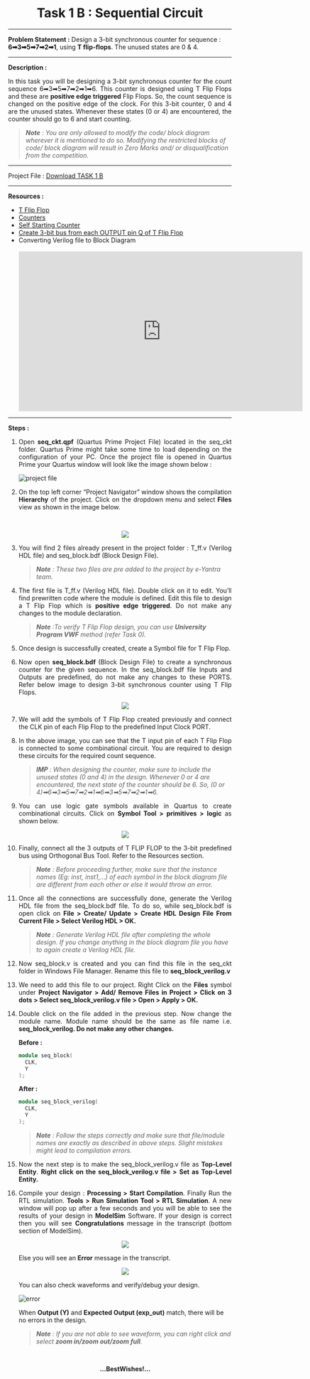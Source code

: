 <!-- <center><img src="http://mooc.e-yantra.org/img/eYantra_logo.svg" alt="e-yantra_logo" style="scale:75%;" /></center> -->

<style>
.back{
	position: fixed;
	width: 250px;
	height: 250px;
	top: 50%;
	left: 50%;
    margin-top: auto; 
    margin-left: auto; 
	opacity: 0.15;
    z-index: -1;
	}
</style>
<!-- <img src="http://mooc.e-yantra.org/img/EyantraLogoMini.png" class="back"> -->


<center><h1>Task 1 B : Sequential Circuit</h1></center>

<hr>
<b>Problem Statement :</b> Design a 3-bit synchronous counter for sequence : <b>6➡3➡5➡7➡2➡1</b>, using <b>T flip-flops</b>. The unused states are 0 & 4.
<hr>

<b>Description :</b><div align="justify" class="main"> <a name = "Resources"></a> In this task you will be designing a 3-bit synchronous counter for the count sequence 6➡3➡5➡7➡2➡1➡6. This counter is designed using T Flip Flops and these are <b>positive edge triggered</b> Flip Flops. So, the count sequence is changed on the positive edge of the clock. For this 3-bit counter, 0 and 4 are the unused states. Whenever these states (0 or 4) are encountered, the counter should go to 6 and start counting.</div>


> *__Note__ : You are only allowed to modify the code/ block diagram wherever it is mentioned to do so. Modifying the restricted blocks of code/ block diagram will result in Zero Marks and/ or disqualification from the competition.*  


<hr>
Project File : <u><a href="./project_files/seq_ckt.zip" download>Download TASK 1 B</a></u>
<hr>

<b>Resources :</b> <a name = "Resources1">
<ul>
<li><u><a href="https://www.javatpoint.com/t-flip-flop-in-digital-electronics" target="_blank">T Flip Flop</a></u></li>
<li><u><a href="https://www.tutorialspoint.com/digital_circuits/digital_circuits_counters.htm" target="_blank">Counters</a></u></li>
<li><u><a href="https://www.geeksforgeeks.org/self-starting-counter/" target="_blank">Self Starting Counter</a></u></li>
<li><u><a href="https://community.intel.com/t5/Intel-Quartus-Prime-Software/How-do-I-split-a-bus-into-individual-signal-lines/td-p/168437" target="_blank">Create 3-bit bus from each OUTPUT pin Q of T Flip Flop</a></u></li>
<li>Converting Verilog file to Block Diagram</li><br>
<center><iframe id="ytplayer" type="text/html" width="640" height="360"  src="https://www.youtube.com/embed/wBThTwBCkP4?autoplay=1&origin=http://example.com"  frameborder="0"></iframe></center>
</ul>

***

<b>Steps :</b>  

<ol>
<li><p align="justify" class="main">Open <b>seq_ckt.qpf</b> (Quartus Prime Project File) located in the seq_ckt folder. Quartus Prime might take some time to load depending on the configuration of your PC. Once the project file is opened in Quartus Prime your Quartus window will look like the image shown below :</p><a name = "SD"></a></li>

   <img src="./Task_1_B/seq_ckt1.png"
        alt="project file"
        style="float: center; margin-center: 10px;" />  

<li><p align="justify" class="main">On the top left corner “Project Navigator” window shows the compilation <b>Hierarchy</b> of the project. Click on the dropdown menu and select <b>Files</b> view as shown in the image below.</p></li><br />

  

<p align="center">
  <img src="./Task_1_B/seq_ckt2.png">
</p>  

<li><p align="justify" class="main">You will find 2 files already present in the project folder : 
T_ff.v (Verilog HDL file) and seq_block.bdf (Block Design File).</p> </li>

> *__Note__ : These two files are pre added to the project by e-Yantra team.*  

<li><p align="justify" class="main">The first file is T_ff.v (Verilog HDL file). Double click on it to edit. You’ll find prewritten code where the module is defined. Edit this file to design a T Flip Flop which is <b>positive edge triggered</b>. Do not make any changes to the module declaration.</p></li>

> *__Note__ :To verify T Flip Flop design, you can use <b>University Program VWF</b> method (refer Task 0).*  

<li><p align="justify" class="main">Once design is successfully created, create a Symbol file for T Flip Flop.</p></li>


<li><p align="justify" class="main">Now open <b>seq_block.bdf</b> (Block Design File) to create a synchronous counter for the given sequence. In the seq_block.bdf file Inputs and Outputs are predefined, do not make any changes to these PORTS. Refer below image to design 3-bit synchronous counter using T Flip Flops.</p></li>

<p align="center">
  <img src="./Task_1_B/seq_ckt3.png">
</p>

<li><p align="justify" class="main">We will add the symbols of T Flip Flop created previously and connect the CLK pin of each Flip Flop to the predefined Input Clock PORT. </p> </li>


<li><p align="justify" class="main">In the above image, you can see that the T input pin of each T Flip Flop is connected to some combinational circuit. You are required to design these circuits for the required count sequence.</li> 

> *__IMP__ : When designing the counter, make sure to include the unused states (0 and 4) in the design. Whenever 0 or 4 are encountered, the next state of the counter should be 6. So, (0 or 4)➡6➡3➡5➡7➡2➡1➡6➡3➡5➡7➡2➡1➡6.*

<li><p align="justify" class="main">You can use logic gate symbols available in Quartus to create combinational circuits. Click on <b>Symbol Tool > primitives > logic</b> as shown below.</p></li>

<p align="center">
  <img src="./Task_1_B/seq_ckt4.png">
</p>

<li><p align="justify" class="main">Finally, connect all the 3 outputs of T FLIP FLOP to the 3-bit predefined bus using Orthogonal Bus Tool. Refer to the Resources section. </p> </li>

> *__Note__ : Before proceeding further, make sure that the instance names (Eg: inst, inst1,...) of each symbol in the block diagram file are different from each other or else it would throw an error.*

<li><p align="justify" class="main">Once all the connections are successfully done, generate the Verilog HDL file from the seq_block.bdf file. To do so, while seq_block.bdf is open click on <b>File > Create/ Update > Create HDL Design File From Current File > Select Verilog HDL > OK.</b></p> </li>

> *__Note__ : Generate Verilog HDL file after completing the whole design. If you change anything in the block diagram file you have to again create a Verilog HDL file.*

<li><p align="justify" class="main">Now seq_block.v is created and you can find this file in the seq_ckt folder in Windows File Manager. Rename this file to <b>seq_block_verilog.v</b></p> </li>

<li><p align="justify" class="main">We need to add this file to our project. Right Click on the <b>Files</b> symbol under <b>Project Navigator > Add/ Remove Files in Project > Click on 3 dots > Select seq_block_verilog.v file > Open > Apply > OK.</b></p> </li>

<li><p align="justify" class="main">Double click on the file added in the previous step. Now change the module name. Module name should be the same as file name i.e. <b>seq_block_verilog. Do not make any other changes.</b></p> </li>

<b>Before :</b>

```verilog
module seq_block(
  CLK,
  Y
);
```

<b>After :</b>
```verilog
module seq_block_verilog(
  CLK,
  Y
);
```
<a name = "SD13"></a>

> *__Note__ : Follow the steps correctly and make sure that file/module names are exactly as described in above steps. Slight mistakes might lead to compilation errors.*  



<li><p align="justify" class="main">Now the next step is to make the seq_block_verilog.v file as <b>Top-Level Entity</b>. <b>Right click on the seq_block_verilog.v file > Set as Top-Level Entity.</b></p></li>

<li><p align="justify" class="main">Compile your design : <b>Processing > Start Compilation</b>. Finally Run the RTL simulation. <b>Tools > Run Simulation Tool > RTL Simulation</b>. A new window will pop up after a few seconds and you will be able to see the results of your design in <b>ModelSim</b> Software. If your design is correct then you will see <b>Congratulations</b> message in the transcript (bottom section of ModelSim).</li>

	
<p align="center">
  <img src="./Task_1_B/seq_ckt6.png">
</p> 

Else you will see an <b>Error</b> message in the transcript.   

<p align="center">
  <img src="./Task_1_B/seq_ckt7.png">
</p> 

    

You can also check waveforms and verify/debug your design.  

<img src="./Task_1_B/seq_ckt5.png"
         alt="error"
         style="float: center; margin-center: 10px;" />

When <b>Output (Y)</b> and <b>Expected Output (exp_out)</b> match, there will be no errors in the design.

> *__Note__ : If you are not able to see waveform, you can right click and select <b>zoom in/zoom out/zoom full</b>.*


</ul>
<br />

<p align=center><b>…BestWishes!…</b></p>